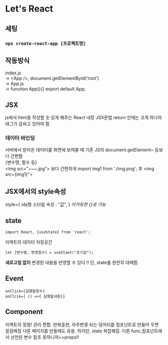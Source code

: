 # Let's React

## 세팅

### `npx create-react-app {프로젝트명}`


## 작동방식

index.js\
-> <App /\>, document.getElementById('root')\
-> App.js\
-> function App(){} export default App;

## JSX
js에서 html을 작성할 숫 있게 해주는 React 내장 JSX문법
return 안에는 크게 하나의 태그가 감싸고 있어야 함.

### 데이터 바인딩
서버에서 받아온 데이터를 화면에 보여줄 때 기존 JS의 document.getElement~ 등보다 간편함\
{변수명, 함수 등}\
<img src="~~~.jpg"\> 보다 간편하게 import img1 from './img.png'; 후 <img src={img1}"\>

## JSX에서의 style속성
style={ obj형 스타일 속성 : "값", }
_이거또한 {}로 가능_

## state
`import React, {useState} from 'react';`

리액트의 데이터 저장공간
```
let [변수명, 변경함수] = useStaet("초기값");
```
**새로고침 없이** 변경된 내용을 반영할 수 있다 !!
단, state를 완전히 대체함.

## Event
``onClick={실행할함수}``\
``onClcik={ () =>{ 실행할내용}}``

## Component
리액트의 장점!
관리 편함.
반복출현, 자주변경 되는 덩어리를 컴포넌트로 만들어 두면 깔끔해짐
다른 페이지를 만들때도 유용.
하지만, state 복잡해짐. 다른 func,컴포넌트에서 선언된 변수 참조 못하니까=>props!!